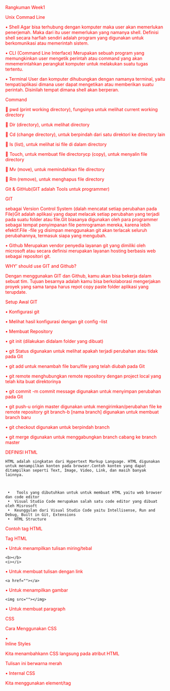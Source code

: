 Rangkuman Week1



Unix Commad Line

 
 •	Shell
Agar bisa terhubung dengan komputer maka user akan memerlukan penerjemah. Maka dari itu user memerlukan yang namanya shell. Definisi shell secara harfiah sendiri adalah program yang digunakan untuk berkomunikasi atau memerintah sistem.

•	CLI (Command Line Interface)
Merupakan sebuah program yang memungkinkan user mengetik perintah atau command yang akan mmemerintahkan perangkat komputer untuk melakukan suatu tugas tertentu.

•	Terminal
User dan komputer dihubungkan dengan namanya terminal, yaitu tempat/aplikasi dimana user dapat mengetikan atau memberikan suatu perintah. Disinilah tempat dimana shell akan berperan.


Command


  	pwd (print working directory), fungsinya untuk melihat current working directory

  	Dir (directory), untuk melihat directory

  	Cd (change directory), untuk berpindah dari satu direktori ke directory lain

  	Is (list), untuk melihat isi file di dalam directory

  	Touch, untuk membuat file directorycp (copy), untuk menyalin file directory

  	Mv (move), untuk memindahkan file directory

  	Rm (remove), untuk menghapus file directory


Git & GitHub(GIT adalah Tools untuk programmer)



GIT 

  sebagai Version Control System (dalah mencatat setiap perubahan pada File)Git adalah aplikasi yang dapat melacak setiap perubahan yang terjadi pada suatu folder atau file.Git biasanya digunakan oleh para programmer sebagai tempat penyimpanan file pemrograman mereka, karena lebih efektif.File -file yg disimpan menggunakan git akan terlacak seluruh perubahannya, termasuk siapa yang mengubah.


•	Github
Merupakan vendor penyedia layanan git yang dimiliki oleh microsoft atau secara definisi merupakan layanan hosting berbasis web sebagai repositori git.


WHY’ should use GIT and Github?


   Dengan menggunakan GIT dan Github, kamu akan bisa bekerja dalam sebuat tim. Tujuan besarnya adalah kamu bisa berkolaborasi mengerjakan proyek yang sama tanpa harus repot copy paste folder aplikasi yang terupdate.

Setup Awal GIT

 •	Konfigurasi git

 •	Melihat hasil konfigurasi dengan git config –list

 •	Membuat Repository

 •	git init (dilakukan didalam folder yang dibuat)

 •	git Status digunakan untuk melihat apakah terjadi perubahan atau tidak pada Git

 •	git add untuk menambah file baru/file yang telah diubah pada Git

 •	git remote menghubungkan remote repository dengan project local yang telah kita buat direktorinya

 •	git commit -m commit message digunakan untuk menyimpan perubahan pada Git

 •	git push-u origin master digunakan untuk mengirimkan/perubahan file ke remote repository git branch-b [nama branch] digunakan untuk membuat branch baru

 •	git checkout digunakan untuk berpindah branch

 •	git merge digunakan untuk menggabungkan branch cabang ke branch master



DEFINISI HTML

    HTML adalah singkatan dari Hypertext Markup Language. HTML digunakan untuk menampilkan konten pada browser.Contoh konten yang dapat ditampilkan seperti Text, Image, Video, Link, dan masih banyak lainnya.



     •	 Tools yang dibutuhkan untuk untuk membuat HTML yaitu web browser dan code editor 
     •	Visual Studio Code merupakan salah satu code editor yang dibuat oleh Misrosoft
     •	Keunggulan dari Visual Studio Code yaitu Intellisense, Run and Debug, Built in Git, Extensions
     •	HTML Structure
     
 
 
Contoh tag HTML


Tag HTML

• Untuk menampilkan tulisan miring/tebal

	<b></b>
	<i></i>
 
• Untuk membuat tulisan dengan link

	<a href=""></a>
 
• Untuk menampilkan gambar

	<img src=""></img>
 
• Untuk membuat paragraph
	<p></p>




CSS



Cara Menggunakan CSS


•	
Inline Styles

Kita menambahkann CSS  langsung pada atribut HTML
 
 
 
 <p style="color:red">Tulisan ini berwarna merah</p>
 
 
• Internal CSS

Kita menggunakan element/tag <style> untuk menyisipkan kode CSS.element/tag <style> diletakkan di dalam element <head>
 
                <!DOCTYPE html>
         <html>
          <head>
            <title>Website Pertamaku</title>
            <style>
              body {
                background-color: yellow;
              }
              h1 {
                color: blue;
              }
              p {
                color: red;
              }
            </style>
          </head>
          <body>
            <h1>Website Pertamaku</h1>
            <p>Selamat Datang</p>
          </body>
        </html>
 
 
•Eksternal CSS

	Kita akan menyisipkan kode CSS dengan cara membuat file CSS terpisah, 	dan lalu menyambungkannya dengan file HTML dengan menggunakan 	element . Element tersebut diletakkan di dalam element





• CSS Syntax


	CSS Syntax adalah syntax yang digunakan untuk menunjuk 	atau memilih HTML element mana yang ingin diberi style 	(dihias). CSS syntax terdiri dari selector, property, dan 	value.
 
 
Syntaxnya seperti ini:


p {
	
  color: blue;
	
}


	
 flexbox
	
• Flexbox adalah suatu cara untuk mengatur layout atau tata letak
	
• Flexbox terdiri 1 parent (container) dan bisa beberapa child
	
•Flex di rection digunakan untuk mengatur letak child
	
• Flex wrap mengatur tata letak child pada 1 line
	
• Flex flow yaitu digunakan sebagai shortcut untuk set up flex-direction dan flex-wrap secara bersamaan 
	
• Order digunakan untuk ordering item yang ingin diatur posisinya
	
• Justify content digunakan untuk mengatur täta letak antar item child secara horizontal
	
• Align content digunakan untuk mengatur tata letak antar item child secara vertikal atau cross axis
	
• Flex-grow digunakan untuk mengatur size suatu item child pada flexbox
	
• Flex-shrink digunakan untuk memperkecil size suatu item child secara relatif terhadap item child lamnya

	
	

    
 Algoritma dan Struktur Data
   

	
	
Algoritma
	
	
• Algortima Adalah deskripsi berupa step-step yang dibutuhkan untuk menyelesaikan suatu masalah. Untuk menyelesaikan suatu masalah, tentunya kita harus mempunyai data struktur, nah data inilah yang akan kita gunakan untuk menyelesaikan suatu masalah dengan menggunakan algoritma.
	
	
 
• Mengapa kita memerlukan algoritma?
	
Manfaat algoritma antara lain:
	
	
o Membantu menyederhanakan suatu program yang rumit dan juga besar.
	
o Mempermudah pembuatan program yang dapat menyelesaikan masalah tertentu.
	
o Membantu menyelesaikan suatu masalah dengan logika dan juga sistematis.
	

Kualitas Algortima
	
	
Kualitas wajib dari algoritma
	
	
	
o Input dan output harus didefinisikan terlebih dahulu dengan tepat
	
o Setiap step harus benar-benar clear dan tidak ambigu
	
o Algoritma seharusnya tidak mengandung suatu code pada bahasa pemograman tertentu.
	
o Algoritma harus dibuat agar dapat digunakan dalam bahasa pemograman apapun.
	
	
	

Soal

Buatlah Algoritma untuk menyelesaikan problem ini
David memiliki program yang membutuhkan untuk convert data dari jumlah jam ke detik



Contohnya jika program memiliki input 2 jam maka output yang diharapkan adalah 7200 detik

	
	
Jawaban
	
	

	Mulai

	Deklarasi variabel n, hasil_convert

	Menambahkan nilai n

	Melakukan proses (n jam = n \* 3600" lalu disimpan ke dalam hasil_convert

	Menampilkan hasil convert (n jam) = + "detik"

	Stop



Panduan menulis pseudocode: 
	
	
• Huruf kapital digunakan untuk menulis perintah
	
• 1 statement hanya terdiri dari 1 baris
	
• Menggunakan indentasi
	
• Harus bersifat spesifik dan simple
	
	
	
	Pseudocode berdasarkan kondisi masalah


	rocedural
	
	

Procedural adalah cara berpikir secara runtun. Artinya serangkaian perintah yang berurutan.
	
	

Contoh :
	
	

	

		STORE "width" with any number
		STORE "height" with any nummber
		STORE "area" without any value

		CALCULATE "width" times "height"
		SET "area" value with calculation result
		DISPLAY "area"

	
	
	Conditional
	
	
	

Conditional digunakan saat dibutuhkan percabangan kasus. Komputer akan melakukan suatu tindakan jika suatu kondisi terpenuhi.
	
	
	

	Jika hari ini tidak hujan, maka Bob pergi ke pasar,jika tidak maka Bob dirumah aja.
	
		IF "bright"
		DO "go to the market"
		ELSE
		DO "stay at home"
	
	
	
	
	Looping
	
	
	

Komputer dapat melakukan sebuah proses yang sama berulang-ulang.
	
	

Jika membutuhkan perulangan dalam kasus tertentu, kita bisa menggunakan Looping.

	
Contoh :

	
			STORE "count" t0 1

			WHILE "count" < 11
			DISPLAY "count"
			CALCULATE "count" mod 2
			STORE "reminder" value with calculation result
			IF "reminder" equals to 0
			DISPLAY "EVEN!"
			ELSE
			DISPLAY "ODD!"
 

												
												
Recursive
												
												

Recursive adalah pola pikir dalam algoritma yang memanggil method/function didalam sebuah function

												
												
												
												
												
												
Javascript
												
												
										
•	Menjalankan Javascript
												
												

	Javascript dijalankan melalui browser pada device setiap user Umumnya browser Chrome dan Mozilla yang sudah support untuk semua fitur Javascript.

												
Console Log
												
												
	Console Log adalah hal yang krusial bagi developer web. Console log adalah tempat kita untuk cek logic pemograman web yang kita kembangkan Console log juga tempat kita untuk melakukan debugging (mengetahui error pada code) pada pemograman web.
												
												
												


	
Ada 6 tipe data fundamental pada Javascript
												
												
											
•	Number :  Tipe data number adalah tipe data yang mengandung semua angka termasuk angka desimal.
												
												
•	String : Tipe data string adalah grup karakter yang ada pada keyboard laptop/PC kita yaitu letters (huruf), number (angka), spaces (spasi), symbol, dan lainnya.
												
												
•	Boolean : Tipe data boolean adalah tipe data yang hanya mempunyai 2 buah nilai.
		2 buah nilai tersebut adalah TRUE (benar) or FALSE (salah).

												
•	Null : 
												
1.	Tipe data null adalah tipe data yang diartikan bahwa sebuah variable/data tidak memiliki nilai.
												
2.	Null berbeda dengan string kosong. String kosong masih memiliki tipe data string.
												
•	Undefined : Tipe data undefined adalah tipe data yang merepresentasikan varibel/data yang tidak memiliki nilai.Undefined berbeda dengan null.
												
												
•	Object : Tipe data object adalah koleksi data yang saling berhubungan (related). Tipe data pbject dapat menyimpan data dengan tipe data apapun (number, string, boolean, dan lainnya).Tipe data object mempunyai key dan value.
												

												
												
												
																																					
•	Variabel
	
	
		Disemua bahasa pemograman, variable adalah container/tempat untuk menyimpan sebuah nilai

												
												
•	Ada 6 tipe data fundamental pada Javascript
												
												
•	number
												
												
•	string
												
												
•	boolean
												
•	null
												
												
•	undefined
												

												
•	Object
												
		
												
												
Operator
												
												
•	Assignment Operator (=)
												
•	Mathematical Assignment Operator
												
•	Arithmetic Operator
												
•	Logical Operator
												
												
												

•	CONDITIONAL
												
												
Conditional merupakan statement percabangan yang menggambarkan suatu kondisi. Conditional statement akan mengecek kondisi spesifik dan menjalankan perintah berdasarkan kondisi tersebut Yang dicek adalah apakah kondisi tersebut TRUE (benar).Jika TRUE maka code didalam kondisi tersebut dijalankan.

												
												
												
LOOPING
												
												
	Looping adalah statement yang mengulang sebuah instruksi hingga kondisi terpenuhi atau jika kondisi stop/berhenti tercapai.


FOR LOOP
												
												
 	merupakan instruksi pengulangan yang dapat kita berikan pada program yang kita kembangkan. Gunakan FOR LOOP jika kita tahu seberapa banyak nilai pasti untuk pengulangannya

												
WHILE LOOP
												
												
	WHILE LOOP akan menjalankan instruksi pengulangan kondisi bernilai TRUE. Gunakan WHILE LOOP jika kita tidak mengetahui jumlah pasti pengulangan.


DO WHILE 
	Terkadang kita ingin setidaknya menjalankan pengulangan 1 kali sebelum dilakukan pengecekan kondisi Jika kita membuat looping didalam looping. Maka ini dinamakan Nested Loop.
Looping pertama dianalogikan sebagai baris.
Looping kedua dianalogikan sebagai kolom

												
												
												
												
												
